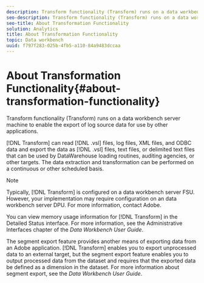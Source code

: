 ```yaml
---
description: Transform functionality (Transform) runs on a data workbench server machine to enable the export of log source data for use by other applications.
seo-description: Transform functionality (Transform) runs on a data workbench server machine to enable the export of log source data for use by other applications.
seo-title: About Transformation Functionality
solution: Analytics
title: About Transformation Functionality
topic: Data workbench
uuid: f797f283-025b-4fb5-a110-84a9483dccaa
---
```


# About Transformation Functionality{#about-transformation-functionality}

Transform functionality (Transform) runs on a data workbench server machine to enable the export of log source data for use by other applications.

 [!DNL Transform] can read [!DNL .vsl] files, log files, XML files, and ODBC data and export the data as [!DNL .vsl] files, text files, or delimited text files that can be used by DataWarehouse loading routines, auditing agencies, or other targets. The data extraction and transformation can be performed on a continuous or other scheduled basis.

>[!NOTE]
>
>Typically, [!DNL Transform] is configured on a data workbench server FSU. However, your implementation may require configuration on an data workbench server DPU. For more information, contact Adobe.

You can view memory usage information for [!DNL Transform] in the Detailed Status interface. For more information, see the Administrative Interfaces chapter of the *Data Workbench User Guide*.

The segment export feature provides another means of exporting data from an Adobe application. [!DNL Transform] enables you to export unprocessed data to an external target, but the segment export feature enables you to output processed data from the dataset and requires that the exported data be defined as a dimension in the dataset. For more information about segment export, see the *Data Workbench User Guide*. 
